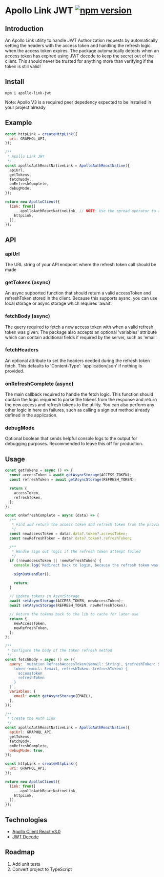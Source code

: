 # Apollo Link JWT [![npm version](https://badge.fury.io/js/apollo-auth-react-native.svg)](https://badge.fury.io/js/apollo-auth-react-native)

## Introduction

An Apollo Link utility to handle JWT Authorization requests by automatically setting the headers with the access token and handling the refresh logic when the access token expires.  The package automatically detects when an access token has expired using JWT decode to keep the secret out of the client.  This should never be trusted for anything more than verifying if the token is still valid!

## Install

`npm i apollo-link-jwt`

Note: Apollo V3 is a required peer depedency expected to be installed in your project already

## Example

~~~javascript
const httpLink = createHttpLink({
  uri: GRAPHQL_API,
});

/**
 * Apollo Link JWT
 */
const apolloAuthReactNativeLink = ApolloAuthReactNative({
  apiUrl,
  getTokens,
  fetchBody,
  onRefreshComplete,
  debugMode,
});

return new ApolloClient({
  link: from([
    ...apolloAuthReactNativeLink, // NOTE: Use the spread operator to return the array of links created by the package
    httpLink,
  ]),
});
~~~

## API

### apiUrl

The URL string of your API endpoint where the refresh token call should be made

### getTokens (async)

An async supported function that should return a valid accessToken and refreshToken stored in the client.  Because this supports aysnc, you can use local storage or async storage which requires 'await'.

### fetchBody (async)

The query required to fetch a new access token with when a valid refresh token was given.  The package also accepts an optional 'variables' attribute which can contain additional fields if required by the server, such as 'email'.

### fetchHeaders

An optional attribute to set the headers needed during the refresh token fetch.  This defaults to 'Content-Type': 'application/json' if nothing is provided.

### onRefreshComplete (async)

The main callback required to handle the fetch logic.  This function should contain the logic required to parse the tokens from the response and return the new access and refresh tokens to the utility. You can also perform any other logic in here on failures, such as calling a sign out method already defined in the application.

### debugMode

Optional boolean that sends helpful console logs to the output for debugging purposes. Recommended to leave this off for production.

## Usage

~~~javascript
const getTokens = async () => {
  const accessToken = await getAsyncStorage(ACCESS_TOKEN);
  const refreshToken = await getAsyncStorage(REFRESH_TOKEN);

  return {
    accessToken,
    refreshToken,
  };
};

const onRefreshComplete = async (data) => {
  /**
   * Find and return the access token and refresh token from the provided fetch callback
   */
  const newAccessToken = data?.data?.token?.accessToken;
  const newRefreshToken = data?.data?.token?.refreshToken;

  /**
   * Handle sign out logic if the refresh token attempt failed
   */
  if (!newAccessToken || !newRefreshToken) {
    console.log('Redirect back to login, because the refresh token was expired!');

    signOutHandler();

    return;
  }

  // Update tokens in AsyncStorage
  await setAsyncStorage(ACCESS_TOKEN, newAccessToken);
  await setAsyncStorage(REFRESH_TOKEN, newRefreshToken);

  // Return the tokens back to the lib to cache for later use
  return {
    newAccessToken,
    newRefreshToken,
  };
};

/**
 * Configure the body of the token refresh method
 */
const fetchBody = async () => ({
  query: `mutation RefreshAccessToken($email: String!, $refreshToken: String!) {
    token (email: $email, refreshToken: $refreshToken) {
      accessToken
      refreshToken
    }
  }`,
  variables: {
    email: await getAsyncStorage(EMAIL),
  },
});

/**
 * Create the Auth Link
 */
const apolloAuthReactNativeLink = ApolloAuthReactNative({
  apiUrl: GRAPHQL_API,
  getTokens,
  fetchBody,
  onRefreshComplete,
  debugMode: true,
});

const httpLink = createHttpLink({
  uri: GRAPHQL_API,
});

return new ApolloClient({
  link: from([
    ...apolloAuthReactNativeLink,
    httpLink,
  ]),
});
~~~

## Technologies

- [Apollo Client React v3.0](https://www.apollographql.com/docs/react/)
- [JWT Decode](https://www.npmjs.com/package/jwt-decode)

## Roadmap

1. Add unit tests
2. Convert project to TypeScript
